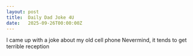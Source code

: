 ```yaml
---
layout: post
title:  Daily Dad Joke 4U
date:   2025-09-26T00:00:00Z
---
```

I came up with a joke about my old cell phone Nevermind, it tends to get terrible reception
